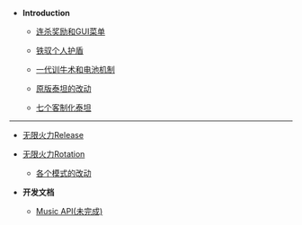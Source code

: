 - **Introduction**

  - [连杀奖励和GUI菜单](docs/killstreak.md)

  - [铁驭个人护盾](docs/pilotshield.md)

  - [一代训牛术和电池机制](docs/rodeo.md)

  - [原版泰坦的改动](docs/vanillatitan.md)

  - [七个客制化泰坦](docs/modifytitan.md)

----

- [无限火力Release](docs/release.md)

- [无限火力Rotation](docs/rotation.md)

  - [各个模式的改动](docs/gamemode.md)

- **开发文档**

  - [Music API(未完成)](dev/musicapi.md)